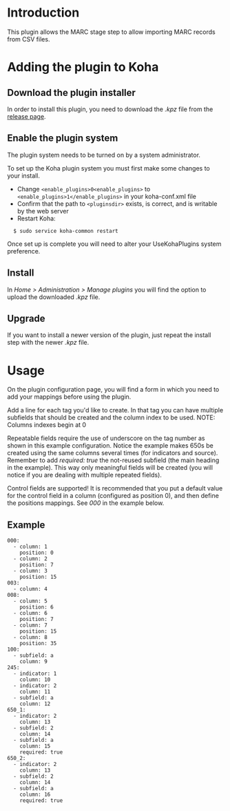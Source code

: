 # Introduction

This plugin allows the MARC stage step to allow importing MARC records from CSV files.

# Adding the plugin to Koha

## Download the plugin installer

In order to install this plugin, you need to download the _.kpz_ file from the [release page](https://github.com/bywatersolutions/koha-plugin-csv2marc/releases).

## Enable the plugin system

The plugin system needs to be turned on by a system administrator.

To set up the Koha plugin system you must first make some changes to your install.

* Change `<enable_plugins>0<enable_plugins>` to `<enable_plugins>1</enable_plugins>` in your koha-conf.xml file
* Confirm that the path to `<pluginsdir>` exists, is correct, and is writable by the web server
* Restart Koha:

```
  $ sudo service koha-common restart
```

Once set up is complete you will need to alter your UseKohaPlugins system preference.

## Install

In _Home > Administration > Manage plugins_ you will find the option to upload the downloaded _.kpz_ file.

## Upgrade

If you want to install a newer version of the plugin, just repeat the install step with the newer _.kpz_ file.

# Usage

On the plugin configuration page, you will find a form in which you need to add your mappings before using the plugin.

Add a line for each tag you'd like to create. In that tag you can have multiple subfields that should be created and the column index to be used.
NOTE: Columns indexes begin at 0

Repeatable fields require the use of underscore on the tag number as shown in this example configuration. Notice the example makes 650s be created using the same columns several times (for indicators and source). Remember to add _required: true_ the not-reused subfield (the main heading in the example). This way only meaningful fields will be created (you will notice if you are dealing with multiple repeated fields).

Control fields are supported! It is recommended that you put a default value for the control field in a column (configured as position 0), and then define the positions mappings. See _000_ in the example below.

## Example

```
000:
  - column: 1
    position: 0
  - column: 2
    position: 7
  - column: 3
    position: 15
003:
  - column: 4
008:
  - column: 5
    position: 6
  - column: 6
    position: 7
  - column: 7
    position: 15
  - column: 8
    position: 35
100:
  - subfield: a
    column: 9
245:
  - indicator: 1
    column: 10
  - indicator: 2
    column: 11
  - subfield: a
    column: 12
650_1:
  - indicator: 2
    column: 13
  - subfield: 2
    column: 14
  - subfield: a
    column: 15
    required: true
650_2:
  - indicator: 2
    column: 13
  - subfield: 2
    column: 14
  - subfield: a
    column: 16
    required: true
```
